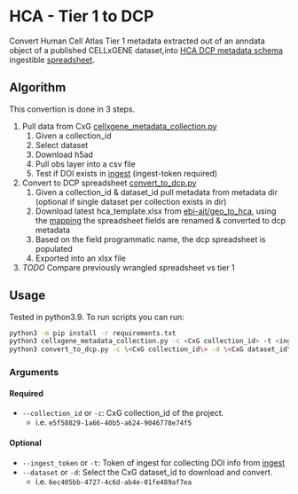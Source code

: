 # HCA - Tier 1 to DCP
Convert Human Cell Atlas Tier 1 metadata extracted out of an anndata object of a published CELLxGENE dataset,into [HCA DCP metadata schema](https://github.com/HumanCellAtlas/metadata-schema/tree/master/json_schema) ingestible [spreadsheet](https://github.com/ebi-ait/geo_to_hca/tree/master/template).

## Algorithm
This convertion is done in 3 steps.
1. Pull data from CxG [cellxgene_metadata_collection.py](cellxgene_metadata_collection.py)
    1. Given a collection_id
    1. Select dataset
    1. Download h5ad
    1. Pull obs layer into a csv file
    1. Test if DOI exists in [ingest](https://contribute.data.humancellatlas.org/) (ingest-token required)
1. Convert to DCP spreadsheet [convert_to_dcp.py](convert_to_dcp.py)
    1. Given a collection_id & dataset_id pull metadata from metadata dir (optional if single dataset per collection exists in dir)
    1. Download latest hca_template.xlsx from [ebi-ait/geo_to_hca](https://github.com/ebi-ait/geo_to_hca/raw/master/template/hca_template.xlsx), using the [mapping](tier1_mapping.py) the spreadsheet fields are renamed & converted to dcp metadata
    1. Based on the field programmatic name, the dcp spreadsheet is populated
    1. Exported into an xlsx file
1. *TODO* Compare previously wrangled spreadsheet vs tier 1 

## Usage
Tested in python3.9. To run scripts you can run:
```bash
python3 -m pip install -r requirements.txt
python3 cellxgene_metadata_collection.py -c <CxG collection_id> -t <ingest_token>
python3 convert_to_dcp.py -c \<CxG collection_id\> -d \<CxG dataset_id\> 
```

### Arguments
#### Required
- `--collection_id` or `-c`: CxG collection_id of the project. 
    - i.e. `e5f58829-1a66-40b5-a624-9046778e74f5`
#### Optional
- `--ingest_token` or `-t`: Token of ingest for collecting DOI info from [ingest](https://contribute.data.humancellatlas.org/)
- `--dataset` or `-d`: Select the CxG dataset_id to download and convert.
    - i.e. `6ec405bb-4727-4c6d-ab4e-01fe489af7ea`